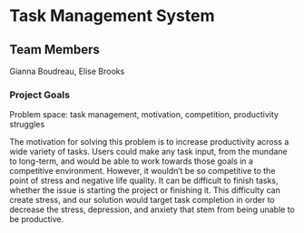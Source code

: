 # Task Management System
## Team Members
Gianna Boudreau,
Elise Brooks
### Project Goals
Problem space: task management, motivation, competition, productivity struggles

The motivation for solving this problem is to increase productivity across a wide variety of tasks. Users could make any task input, from the mundane to long-term, and would be able to work towards those goals in a competitive environment. However, it wouldn’t be so competitive to the point of stress and negative life quality. It can be difficult to finish tasks, whether the issue is starting the project or finishing it. This difficulty can create stress, and our solution would target task completion in order to decrease the stress, depression, and anxiety that stem from being unable to be productive.
